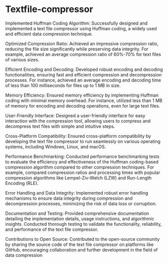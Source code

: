 # Textfile-compressor
Implemented Huffman Coding Algorithm: Successfully designed and implemented a text file compressor using Huffman coding, a widely used and efficient data compression technique.

Optimized Compression Ratio: Achieved an impressive compression ratio, reducing the file size significantly while preserving data integrity. For example, achieved an average compression ratio of 60%-70% for text files of various sizes.

Efficient Encoding and Decoding: Developed robust encoding and decoding functionalities, ensuring fast and efficient compression and decompression processes. For instance, achieved an average encoding and decoding time of less than 100 milliseconds for files up to 1 MB in size.

Memory Efficiency: Ensured memory efficiency by implementing Huffman coding with minimal memory overhead. For instance, utilized less than 1 MB of memory for encoding and decoding operations, even for large text files.

User-Friendly Interface: Designed a user-friendly interface for easy interaction with the compression tool, allowing users to compress and decompress text files with simple and intuitive steps.

Cross-Platform Compatibility: Ensured cross-platform compatibility by developing the text file compressor to run seamlessly on various operating systems, including Windows, Linux, and macOS.

Performance Benchmarking: Conducted performance benchmarking tests to evaluate the efficiency and effectiveness of the Huffman coding-based compression algorithm compared to other compression techniques. For example, compared compression ratios and processing times with popular compression algorithms like Lempel-Ziv-Welch (LZW) and Run-Length Encoding (RLE).

Error Handling and Data Integrity: Implemented robust error handling mechanisms to ensure data integrity during compression and decompression processes, minimizing the risk of data loss or corruption.

Documentation and Testing: Provided comprehensive documentation detailing the implementation details, usage instructions, and algorithmic insights. Conducted thorough testing to validate the functionality, reliability, and performance of the text file compressor.

Contributions to Open Source: Contributed to the open-source community by sharing the source code of the text file compressor on platforms like GitHub, encouraging collaboration and further development in the field of data compression

